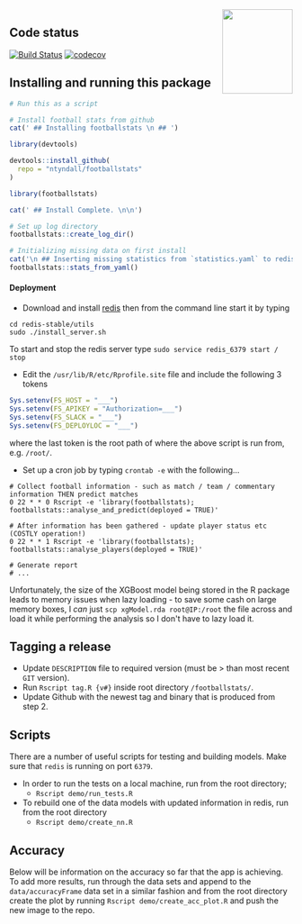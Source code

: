 <img align="right" width="125" height="150" src="https://raw.githubusercontent.com/ntyndall/footballstats/master/images/fs_sticker.png">

## Code status
[![Build Status](https://travis-ci.org/ntyndall/footballstats.svg?branch=master)](https://travis-ci.org/ntyndall/footballstats)
[![codecov](https://codecov.io/gh/ntyndall/footballstats/branch/master/graph/badge.svg)](https://codecov.io/gh/ntyndall/footballstats)


## Installing and running this package

```r
# Run this as a script

# Install football stats from github
cat(' ## Installing footballstats \n ## ')

library(devtools)

devtools::install_github(
  repo = "ntyndall/footballstats"
)

library(footballstats)

cat(' ## Install Complete. \n\n')

# Set up log directory
footballstats::create_log_dir()

# Initializing missing data on first install
cat('\n ## Inserting missing statistics from `statistics.yaml` to redis \n\n')
footballstats::stats_from_yaml()
``` 

#### Deployment
  - Download and install [redis](https://www.digitalocean.com/community/tutorials/how-to-install-and-use-redis) then from the command line start it by typing
```shell
cd redis-stable/utils
sudo ./install_server.sh
```
To start and stop the redis server type `sudo service redis_6379 start / stop`
  - Edit the `/usr/lib/R/etc/Rprofile.site` file and include the following 3 tokens
```r
Sys.setenv(FS_HOST = "___")
Sys.setenv(FS_APIKEY = "Authorization=___")
Sys.setenv(FS_SLACK = "___")
Sys.setenv(FS_DEPLOYLOC = "___")
```
where the last token is the root path of where the above script is run from, e.g. `/root/`.
  - Set up a cron job by typing `crontab -e` with the following...
```shell
# Collect football information - such as match / team / commentary information THEN predict matches
0 22 * * 0 Rscript -e 'library(footballstats); footballstats::analyse_and_predict(deployed = TRUE)'

# After information has been gathered - update player status etc (COSTLY operation!)
0 22 * * 1 Rscript -e 'library(footballstats); footballstats::analyse_players(deployed = TRUE)'

# Generate report
# ...
```

Unfortunately, the size of the XGBoost model being stored in the R package leads to memory issues when lazy loading - to save some cash on large memory boxes, I _can_ just `scp xgModel.rda root@IP:/root` the file across and load it while performing the analysis so I don't have to lazy load it.

## Tagging a release
  - Update `DESCRIPTION` file to required version (must be > than most recent `GIT` version).
  - Run `Rscript tag.R {v#}` inside root directory `/footballstats/`.
  - Update Github with the newest tag and binary that is produced from step 2.

## Scripts
There are a number of useful scripts for testing and building models. Make sure that `redis` is running on port `6379`.

  - In order to run the tests on a local machine, run from the root directory;
    - `Rscript demo/run_tests.R`
  - To rebuild one of the data models with updated information in redis, run from the root directory
    - `Rscript demo/create_nn.R`

## Accuracy
Below will be information on the accuracy so far that the app is achieving. To add more results, run through the data sets and append to the `data/accuracyFrame` data set in a similar fashion and from the root directory create the plot by running `Rscript demo/create_acc_plot.R` and push the new image to the repo.
